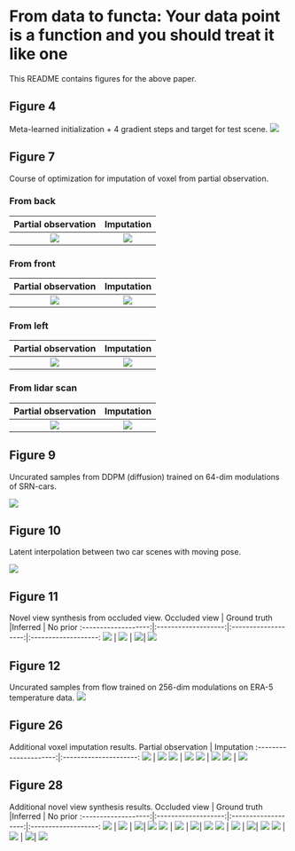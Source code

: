 # From data to functa: Your data point is a function and you should treat it like one

This README contains figures for the above paper.

## Figure 4
Meta-learned initialization + 4 gradient steps and target for test scene.
![](./figures/meta-learning-visualization-4-step-scene-gif.gif)

## Figure 7
Course of optimization for imputation of voxel from partial observation.

### From back
Partial observation    |  Imputation
:---------------------:|:---------------------:
![](./figures/voxel-imputation-back.png)  |  ![](./figures/voxel-imputation-front-from-back.gif)

### From front
Partial observation    |  Imputation
:---------------------:|:---------------------:
![](./figures/voxel-imputation-front.png)  |  ![](./figures/voxel-imputation-back-from-front.gif)

### From left
Partial observation    |  Imputation
:---------------------:|:---------------------:
![](./figures/voxel-imputation-left.png)  |  ![](./figures/voxel-imputation-right-from-left.gif)

### From lidar scan
Partial observation    |  Imputation
:---------------------:|:---------------------:
![](./figures/voxel-imputation-lidar-x.png)  |  ![](./figures/voxel-imputation-lidar-x.gif)


## Figure 9
Uncurated samples from DDPM (diffusion) trained on 64-dim modulations of SRN-cars.

![](./figures/car-ddpm-samples-64-gif.gif)

## Figure 10
Latent interpolation between two car scenes with moving pose.

![](./figures/car-flow-latent-interpolation-512-gif.gif)

## Figure 11
Novel view synthesis from occluded view.
Occluded view        |  Ground truth       |Inferred             | No prior
:-------------------:|:-------------------:|:-------------------:|:-------------------:
![](./figures/novel-view-synthesis-car-masked.png) | ![](./figures/novel-view-synthesis-car-target.gif) | ![](./figures/novel-view-synthesis-car-mask-gif.gif)| ![](./figures/novel-view-synthesis-car-mask-no-prior-gif.gif)


## Figure 12
Uncurated samples from flow trained on 256-dim modulations on ERA-5 temperature data.
![](./figures/era5-flow-samples-256-gif.gif)

## Figure 26
Additional voxel imputation results.
Partial observation    |  Imputation
:---------------------:|:---------------------:
![](./figures/chair2.png)  |  ![](./figures/chair2-imputation-gif.gif)
![](./figures/chair3.png)  |  ![](./figures/chair3-imputation-gif.gif)
![](./figures/chair4.png)  |  ![](./figures/chair4-imputation-gif.gif)
![](./figures/chair5.png)  |  ![](./figures/chair5-imputation-gif.gif)

## Figure 28
Additional novel view synthesis results.
Occluded view        |  Ground truth       |Inferred             | No prior
:-------------------:|:-------------------:|:-------------------:|:-------------------:
![](./figures/car3-masked.png) | ![](./figures/car3-target-gif.gif) | ![](./figures/car3-inferred-gif.gif)| ![](./figures/car3-no-prior-gif.gif)
![](./figures/car4-masked.png) | ![](./figures/car4-target-gif.gif) | ![](./figures/car4-inferred-gif.gif)| ![](./figures/car4-no-prior-gif.gif)
![](./figures/car5-masked.png) | ![](./figures/car5-target-gif.gif) | ![](./figures/car5-inferred-gif.gif)| ![](./figures/car5-no-prior-gif.gif)
![](./figures/car6-masked.png) | ![](./figures/car6-target-gif.gif) | ![](./figures/car6-inferred-gif.gif)| ![](./figures/car6-no-prior-gif.gif)


